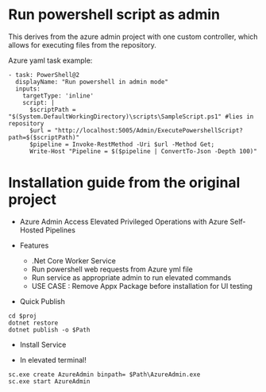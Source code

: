 # Run powershell script as admin

This derives from the azure admin project with one custom controller, which allows for executing files from the repository.

Azure yaml task example:
```
- task: PowerShell@2
  displayName: "Run powershell in admin mode"
  inputs:
    targetType: 'inline'
    script: |  
      $scriptPath = "$(System.DefaultWorkingDirectory)\scripts\SampleScript.ps1" #lies in repository
      $url = "http://localhost:5005/Admin/ExecutePowershellScript?path=$($scriptPath)"
      $pipeline = Invoke-RestMethod -Uri $url -Method Get;
      Write-Host "Pipeline = $($pipeline | ConvertTo-Json -Depth 100)"
```

# Installation guide from the original project

* Azure Admin
Access Elevated Privileged Operations with Azure Self-Hosted Pipelines

* Features
	* .Net Core Worker Service
	* Run powershell web requests from Azure yml file
	* Run service as appropriate admin to run elevated commands
    * USE CASE : Remove Appx Package before installation for UI testing

* Quick Publish

```
cd $proj
dotnet restore
dotnet publish -o $Path
```

* Install Service

- In elevated terminal!

```
sc.exe create AzureAdmin binpath= $Path\AzureAdmin.exe
sc.exe start AzureAdmin
```

